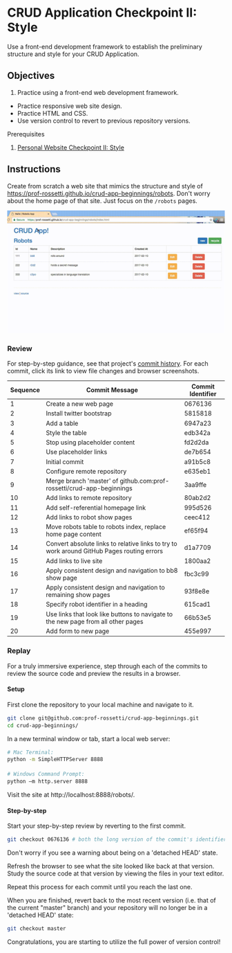 # CRUD Application Checkpoint II: Style

Use a front-end development framework to establish the preliminary structure and style for your CRUD Application.

## Objectives

  1. Practice using a front-end web development framework.
  * Practice responsive web site design.
  * Practice HTML and CSS.
  * Use version control to revert to previous repository versions.

Prerequisites

  1. [Personal Website Checkpoint II: Style](/projects/personal-website/checkpoints/style/checkpoint.md)

## Instructions

Create from scratch a web site that mimics the structure and style of https://prof-rossetti.github.io/crud-app-beginnings/robots. Don't worry about the home page of that site. Just focus on the `/robots` pages.

![a gif demonstration of this application's structure and style](demo.gif)

### Review

For step-by-step guidance, see that project's [commit history](https://github.com/prof-rossetti/crud-app-beginnings/commits/master). For each commit, click its link to view file changes and browser screenshots.

Sequence | Commit Message | Commit Identifier
--- | --- | ---
1 | Create a new web page | 0676136
2 | Install twitter bootstrap | 5815818
3 | Add a table | 6947a23
4 | Style the table | edb342a
5 | Stop using placeholder content | fd2d2da
6 | Use placeholder links | de7b654
7 | Initial commit | a91b5c8
8 | Configure remote repository | e635eb1
9 | Merge branch 'master' of github.com:prof-rossetti/crud-app-beginnings | 3aa9ffe
10 | Add links to remote repository | 80ab2d2
11 | Add self-referential homepage link | 995d526
12 | Add links to robot show pages | ceec412
13 | Move robots table to robots index, replace home page content | ef65f94
14 | Convert absolute links to relative links to try to work around GitHub Pages routing errors | d1a7709
15 | Add links to live site | 1800aa2
16 | Apply consistent design and navigation to bb8 show page | fbc3c99
17 | Apply consistent design and navigation to remaining show pages | 93f8e8e
18 | Specify robot identifier in a heading | 615cad1
19 | Use links that look like buttons to navigate to the new page from all other pages | 66b53e5
20 | Add form to new page | 455e997

### Replay

For a truly immersive experience, step through each of the commits to review the source code and preview the results in a browser.

#### Setup

First clone the repository to your local machine and navigate to it.

```` sh
git clone git@github.com:prof-rossetti/crud-app-beginnings.git
cd crud-app-beginnings/
````

In a new terminal window or tab, start a local web server:

```` sh
# Mac Terminal:
python -m SimpleHTTPServer 8888

# Windows Command Prompt:
python –m http.server 8888
````

Visit the site at http://localhost:8888/robots/.

#### Step-by-step

Start your step-by-step review by reverting to the first commit.

```` sh
git checkout 0676136 # both the long version of the commit's identifier (e.g. 067613652e924e984561c0b07ffb98bb7ac26c7c) and the short version (e.g. 0676136) can be used to reference the first commit. Reference the commit list and show pages on GitHub, or your local `git log` results to find the commit identifiers.
````

Don't worry if you see a warning about being on a 'detached HEAD' state.

Refresh the browser to see what the site looked like back at that version. Study the source code at that version by viewing the files in your text editor.

Repeat this process for each commit until you reach the last one.

When you are finished, revert back to the most recent version (i.e. that of the current "master" branch) and your repository will no longer be in a 'detached HEAD' state:

```` sh
git checkout master
````

Congratulations, you are starting to utilize the full power of version control!
